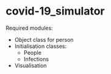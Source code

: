 # covid-19_simulator

Required modules:
* Object class for person
* Initialisation classes:
  - People
  - Infections
* Visualisation
